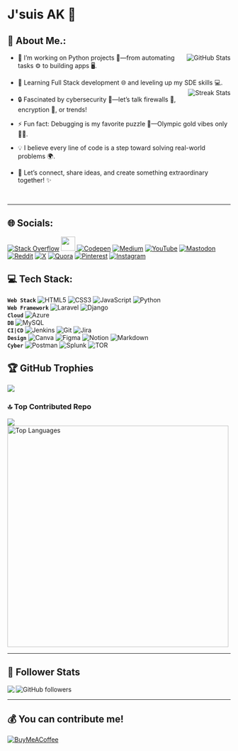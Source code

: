 # J'suis AK 🚀

## 💫 About Me.:
<img align="right" src="https://github-readme-stats.vercel.app/api?username=onyxwizard&theme=neon&hide_border=false&include_all_commits=false&count_private=false" alt="GitHub Stats">

- 🔭 I’m working on Python projects 🐍—from automating tasks ⚙️ to building apps 🖥️.
  
- 🌱 Learning Full Stack development 🌐 and leveling up my SDE skills 💻.
  <img align="right" src="https://nirzak-streak-stats.vercel.app/?user=onyxwizard&theme=neon&hide_border=false" alt="Streak Stats" >
- 🔒 Fascinated by cybersecurity 🔐—let’s talk firewalls 🧱, encryption 🔑, or trends!
  
- ⚡ Fun fact: Debugging is my favorite puzzle 🧩—Olympic gold vibes only 🏅✨.
  
- 💡 I believe every line of code is a step toward solving real-world problems 🌍.
  
- 🚀 Let’s connect, share ideas, and create something extraordinary together! ✨  

<br>

---
## 🌐 Socials:

[![Stack Overflow](https://img.shields.io/badge/-Stackoverflow-FE7A16?logo=stack-overflow&logoColor=white)](https://stackoverflow.com/users/30101313/onyx)  <a href="https://www.dev.to/onyxwizard" target="_blank" rel="noreferrer"> <picture> <source media="(prefers-color-scheme: dark)" srcset="https://raw.githubusercontent.com/danielcranney/readme-generator/main/public/icons/socials/devdotto-dark.svg" /> <source media="(prefers-color-scheme: light)" srcset="https://raw.githubusercontent.com/danielcranney/readme-generator/main/public/icons/socials/devdotto.svg" /> <img src="https://raw.githubusercontent.com/danielcranney/readme-generator/main/public/icons/socials/devdotto.svg" width="32" height="32" /> </picture> </a> [![Codepen](https://img.shields.io/badge/Codepen-000000?logo=codepen&logoColor=white)](https://codepen.io/onyxwizard) [![Medium](https://img.shields.io/badge/Medium-12100E?logo=medium&logoColor=white)](https://onyxwizard.medium.com/) [![YouTube](https://img.shields.io/badge/YouTube-%23FF0000.svg?logo=YouTube&logoColor=white)](https://youtube.com/@Code2Cyber) [![Mastodon](https://img.shields.io/badge/-MASTODON-%232B90D9?logo=mastodon&logoColor=white)](https://mastodon.social/@onyxwiz/) [![Reddit](https://img.shields.io/badge/Reddit-%23FF4500.svg?logo=Reddit&logoColor=white)](https://www.reddit.com/user/onyxwiz/) [![X](https://img.shields.io/badge/X-black.svg?logo=X&logoColor=white)](https://x.com/onyxwizard) [![Quora](https://img.shields.io/badge/Quora-%23B92B27.svg?logo=Quora&logoColor=white)](https://www.quora.com/profile/Onyxwizard)  [![Pinterest](https://img.shields.io/badge/Pinterest-%23E60023.svg?logo=Pinterest&logoColor=white)](https://www.pinterest.com/onyxwizard/) [![Instagram](https://img.shields.io/badge/Instagram-%23E4405F.svg?logo=Instagram&logoColor=white)](https://www.instagram.com/onyxwiz/) 

## 💻 Tech Stack:
**`Web Stack`** ![HTML5](https://img.shields.io/badge/html5-%23E34F26.svg?style=flat&logo=html5&logoColor=white) ![CSS3](https://img.shields.io/badge/css3-%231572B6.svg?style=flat&logo=css3&logoColor=white) ![JavaScript](https://img.shields.io/badge/javascript-%23323330.svg?style=flat&logo=javascript&logoColor=%23F7DF1E) ![Python](https://img.shields.io/badge/python-3670A0?style=flat&logo=python&logoColor=ffdd54) <br />
**`Web Framework`** ![Laravel](https://img.shields.io/badge/laravel-%23FF2D20.svg?style=flat&logo=laravel&logoColor=white) ![Django](https://img.shields.io/badge/django-%23092E20.svg?style=flat&logo=django&logoColor=white) <br />
**`Cloud`** ![Azure](https://img.shields.io/badge/azure-%230072C6.svg?style=flat&logo=microsoftazure&logoColor=white) <br />
**`DB`** ![MySQL](https://img.shields.io/badge/mysql-4479A1.svg?style=flat&logo=mysql&logoColor=white) <br />
**`CI|CD`** ![Jenkins](https://img.shields.io/badge/jenkins-%232C5263.svg?style=flat&logo=jenkins&logoColor=white) ![Git](https://img.shields.io/badge/git-%23F05033.svg?style=flat&logo=git&logoColor=white) ![Jira](https://img.shields.io/badge/jira-%230A0FFF.svg?style=flat&logo=jira&logoColor=white) <br />
**`Design`** ![Canva](https://img.shields.io/badge/Canva-%2300C4CC.svg?style=flat&logo=Canva&logoColor=white) ![Figma](https://img.shields.io/badge/figma-%23F24E1E.svg?style=flat&logo=figma&logoColor=white) ![Notion](https://img.shields.io/badge/Notion-%23000000.svg?style=flat&logo=notion&logoColor=white) ![Markdown](https://img.shields.io/badge/markdown-%23000000.svg?style=flat&logo=markdown&logoColor=white) <br />
**`Cyber`** ![Postman](https://img.shields.io/badge/Postman-FF6C37?style=flat&logo=postman&logoColor=white) ![Splunk](https://img.shields.io/badge/splunk-%23000000.svg?style=flat&logo=splunk&logoColor=white) ![TOR](https://img.shields.io/badge/tor-%237E4798.svg?style=flat&logo=tor-project&logoColor=white)
<!--
![PHP](https://img.shields.io/badge/php-%23777BB4.svg?style=flat&logo=php&logoColor=white)
![TypeScript](https://img.shields.io/badge/typescript-%23007ACC.svg?style=flat&logo=typescript&logoColor=white) 
![Vercel](https://img.shields.io/badge/vercel-%23000000.svg?style=flat&logo=vercel&logoColor=white) 
![Heroku](https://img.shields.io/badge/heroku-%23430098.svg?style=flat&logo=heroku&logoColor=white)
![Anaconda](https://img.shields.io/badge/Anaconda-%2344A833.svg?style=flat&logo=anaconda&logoColor=white)
![Flask](https://img.shields.io/badge/flask-%23000.svg?style=flat&logo=flask&logoColor=white)
![NodeJS](https://img.shields.io/badge/node.js-6DA55F?style=flat&logo=node.js&logoColor=white) 
![React](https://img.shields.io/badge/react-%2320232a.svg?style=flat&logo=react&logoColor=%2361DAFB) 
![Vue.js](https://img.shields.io/badge/vue.js-%2335495e.svg?style=flat&logo=vuedotjs&logoColor=%234FC08D) 
![Vite](https://img.shields.io/badge/vite-%23646CFF.svg?style=flat&logo=vite&logoColor=white)
[Matplotlib](https://img.shields.io/badge/Matplotlib-%23ffffff.svg?style=flat&logo=Matplotlib&logoColor=black) 
![NumPy](https://img.shields.io/badge/numpy-%23013243.svg?style=flat&logo=numpy&logoColor=white) 
![Pandas](https://img.shields.io/badge/pandas-%23150458.svg?style=flat&logo=pandas&logoColor=white)
![Apache](https://img.shields.io/badge/apache-%23D42029.svg?style=flat&logo=apache&logoColor=white)
-->

## 🏆 GitHub Trophies
![](https://github-profile-trophy.vercel.app/?username=onyxwizard&theme=monokai&no-frame=false&no-bg=false&margin-w=4)

### 🔝 Top Contributed Repo
![](https://github-contributor-stats.vercel.app/api?username=onyxwizard&limit=5&theme=neon&combine_all_yearly_contributions=true)
<img  align="" src="https://github-readme-stats.vercel.app/api/top-langs/?username=onyxwizard&theme=neon&hide_border=false&include_all_commits=false&count_private=false&layout=compact" alt="Top Languages" width="499" >

---
## 👀 Follower Stats
<img align="left" src="https://visitor-badge.laobi.icu/badge?page_id=onyxwizard.visitor-badge">
<!--<img src="https://img.shields.io/badge/%24-support-red"> This is for support-->
<img alt="GitHub followers" src="https://img.shields.io/github/followers/onyxwizard?color=black&label=Follower&logo=Tag&logoColor=red&style=flat">

---
## 💰 You can contribute me!
[![BuyMeACoffee](https://img.shields.io/badge/Buy%20Me%20a%20Coffee-ffdd00?style=for-the-badge&logo=buy-me-a-coffee&logoColor=black)](https://buymeacoffee.com/https://buymeacoffee.com/onyxwizard) 
